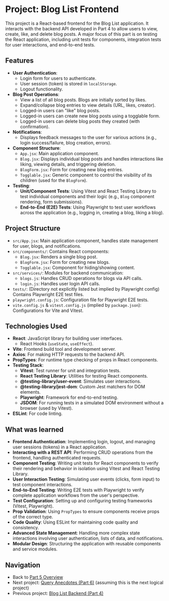 # Project: Blog List Frontend

This project is a React-based frontend for the Blog List application. It interacts with the backend API developed in Part 4 to allow users to view, create, like, and delete blog posts. A major focus of this part is on testing the React application, including unit tests for components, integration tests for user interactions, and end-to-end tests.

## Features

- **User Authentication**:
    - Login form for users to authenticate.
    - User session (token) is stored in `localStorage`.
    - Logout functionality.
- **Blog Post Operations**:
    - View a list of all blog posts. Blogs are initially sorted by likes.
    - Expand/collapse blog entries to view details (URL, likes, creator).
    - Logged-in users can "like" blog posts.
    - Logged-in users can create new blog posts using a togglable form.
    - Logged-in users can delete blog posts they created (with confirmation).
- **Notifications**:
    - Displays feedback messages to the user for various actions (e.g., login success/failure, blog creation, errors).
- **Component Structure**:
    - `App.jsx`: Main application component.
    - `Blog.jsx`: Displays individual blog posts and handles interactions like liking, viewing details, and triggering deletion.
    - `BlogForm.jsx`: Form for creating new blog entries.
    - `Togglable.jsx`: Generic component to control the visibility of its children (used for the `BlogForm`).
- **Testing**:
    - **Unit/Component Tests**: Using Vitest and React Testing Library to test individual components and their logic (e.g., `Blog` component rendering, form submissions).
    - **End-to-End (E2E) Tests**: Using Playwright to test user workflows across the application (e.g., logging in, creating a blog, liking a blog).

## Project Structure

- `src/App.jsx`: Main application component, handles state management for user, blogs, and notifications.
- `src/components/`: Contains React components:
    - `Blog.jsx`: Renders a single blog post.
    - `BlogForm.jsx`: Form for creating new blogs.
    - `Togglable.jsx`: Component for hiding/showing content.
- `src/services/`: Modules for backend communication:
    - `blogs.js`: Handles CRUD operations for blogs via API calls.
    - `login.js`: Handles user login API calls.
- `tests/`: (Directory not explicitly listed but implied by Playwright config) Contains Playwright E2E test files.
- `playwright.config.js`: Configuration file for Playwright E2E tests.
- `vite.config.js` & `vitest.config.js` (implied by `package.json`): Configurations for Vite and Vitest.

## Technologies Used

- **React**: JavaScript library for building user interfaces.
  - React Hooks (`useState`, `useEffect`).
- **Vite**: Frontend build tool and development server.
- **Axios**: For making HTTP requests to the backend API.
- **PropTypes**: For runtime type checking of props in React components.
- **Testing Stack**:
    - **Vitest**: Test runner for unit and integration tests.
    - **React Testing Library**: Utilities for testing React components.
    - **@testing-library/user-event**: Simulates user interactions.
    - **@testing-library/jest-dom**: Custom Jest matchers for DOM elements.
    - **Playwright**: Framework for end-to-end testing.
    - **JSDOM**: For running tests in a simulated DOM environment without a browser (used by Vitest).
- **ESLint**: For code linting.

## What was learned

- **Frontend Authentication**: Implementing login, logout, and managing user sessions (tokens) in a React application.
- **Interacting with a REST API**: Performing CRUD operations from the frontend, handling authenticated requests.
- **Component Testing**: Writing unit tests for React components to verify their rendering and behavior in isolation using Vitest and React Testing Library.
- **User Interaction Testing**: Simulating user events (clicks, form input) to test component interactions.
- **End-to-End Testing**: Writing E2E tests with Playwright to verify complete application workflows from the user's perspective.
- **Test Configuration**: Setting up and configuring testing frameworks (Vitest, Playwright).
- **Prop Validation**: Using `PropTypes` to ensure components receive props of the correct type.
- **Code Quality**: Using ESLint for maintaining code quality and consistency.
- **Advanced State Management**: Handling more complex state interactions involving user authentication, lists of data, and notifications.
- **Modular Design**: Structuring the application with reusable components and service modules.

## Navigation

- Back to [Part 5 Overview](../README.md)
- Next project: [Query Anecdotes (Part 6)](../../part6/query-anecdotes/README.md) (assuming this is the next logical project)
- Previous project: [Blog List Backend (Part 4)](../../part4/blog/README.md)
